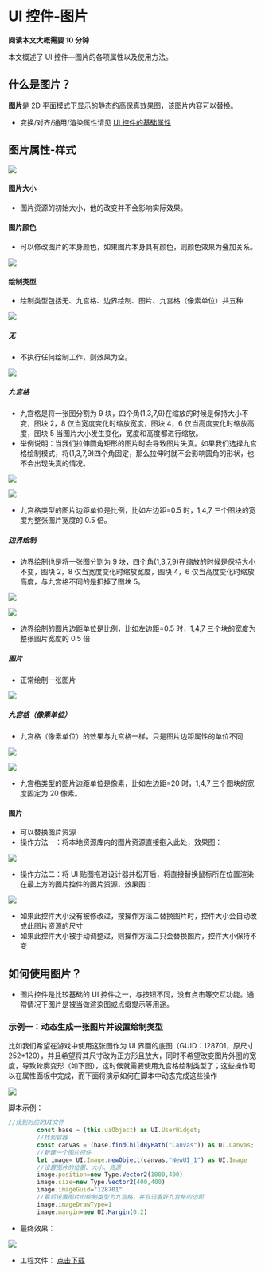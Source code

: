 # UI 控件-图片

**阅读本文大概需要 10 分钟**

本文概述了 UI 控件—图片的各项属性以及使用方法。

## 什么是图片？

**图片**是 2D 平面模式下显示的静态的高保真效果图，该图片内容可以替换。

- 变换/对齐/通用/渲染属性请见 [UI 控件的基础属性](https://docs.ark.online/UI/UIWidget-BaseProperties.html)

## 图片属性-样式

![](https://wstatic-a1.233leyuan.com/productdocs/static/boxcnOZaMDsHZ10veG8iHNcCDpT.png)

#### 图片大小

- 图片资源的初始大小，他的改变并不会影响实际效果。

#### 图片颜色

- 可以修改图片的本身颜色，如果图片本身具有颜色，则颜色效果为叠加关系。

![](https://wstatic-a1.233leyuan.com/productdocs/static/boxcnIZfL4nenJR3rktSUQMXxSb.gif)

#### 绘制类型

- 绘制类型包括无、九宫格、边界绘制、图片、九宫格（像素单位）共五种

![](https://wstatic-a1.233leyuan.com/productdocs/static/boxcncdWvlVMuyxTQz6U6HMvyZc.png)

##### 无

- 不执行任何绘制工作，则效果为空。

![](https://wstatic-a1.233leyuan.com/productdocs/static/boxcnPlC9fvxqpqwOaYNgAv08nl.png)

##### 九宫格

- 九宫格是将一张图分割为 9 块，四个角(1,3,7,9)在缩放的时候是保持大小不变，图块 2，8 仅当宽度变化时缩放宽度，图块 4，6 仅当高度变化时缩放高度，图块 5 当图片大小发生变化，宽度和高度都进行缩放。
- 举例说明：当我们拉伸圆角矩形的图片时会导致图片失真。如果我们选择九宫格绘制模式，将(1,3,7,9)四个角固定，那么拉伸时就不会影响圆角的形状，也不会出现失真的情况。

![](https://wstatic-a1.233leyuan.com/productdocs/static/boxcntXXS7j4CjHQSm66qHLyMqg.png)

![](https://wstatic-a1.233leyuan.com/productdocs/static/boxcnF3IE9MRte9942zfCXmMvXb.png)

- 九宫格类型的图片边距单位是比例，比如左边距=0.5 时，1,4,7 三个图块的宽度为整张图片宽度的 0.5 倍。

##### 边界绘制

- 边界绘制也是将一张图分割为 9 块，四个角(1,3,7,9)在缩放的时候是保持大小不变，图块 2，8 仅当宽度变化时缩放宽度，图块 4，6 仅当高度变化时缩放高度，与九宫格不同的是扣掉了图块 5。

![](https://wstatic-a1.233leyuan.com/productdocs/static/boxcntHX3cpLb0hqV8bwGMxSMnf.png)

![](https://wstatic-a1.233leyuan.com/productdocs/static/boxcnZeYCHYYFXmuOAcO5NSfTyb.png)

- 边界绘制的图片边距单位是比例，比如左边距=0.5 时，1,4,7 三个块的宽度为整张图片宽度的 0.5 倍

##### 图片

- 正常绘制一张图片

![](https://wstatic-a1.233leyuan.com/productdocs/static/boxcnCG6OG8ZLNMCowBElsZU7xb.png)

##### 九宫格（像素单位）

- 九宫格（像素单位）的效果与九宫格一样，只是图片边距属性的单位不同

![](https://wstatic-a1.233leyuan.com/productdocs/static/boxcnjlhXYLYHs7CFEkFHH8dfTf.png)

![](https://wstatic-a1.233leyuan.com/productdocs/static/boxcneeEZ06sjfi7CNMktrqZcIb.png)

- 九宫格类型的图片边距单位是像素，比如左边距=20 时，1,4,7 三个图块的宽度固定为 20 像素。

#### 图片

- 可以替换图片资源
- 操作方法一：将本地资源库内的图片资源直接拖入此处，效果图：

![](https://wstatic-a1.233leyuan.com/productdocs/static/boxcnk88sZUdxcdslYWlWaIJrYd.gif)

- 操作方法二：将 UI 贴图拖进设计器并松开后，将直接替换鼠标所在位置渲染在最上方的图片控件的图片资源，效果图：

![](https://wstatic-a1.233leyuan.com/productdocs/static/boxcn82TMZtBhsee6ByNoG8wahd.gif)
- 如果此控件大小没有被修改过，按操作方法二替换图片时，控件大小会自动改成此图片资源的尺寸
- 如果此控件大小被手动调整过，则操作方法二只会替换图片，控件大小保持不变

## 如何使用图片？

- 图片控件是比较基础的 UI 控件之一，与按钮不同，没有点击等交互功能。通常情况下图片是被当做渲染图或点缀提示等用途。

### 示例一：动态生成一张图片并设置绘制类型

比如我们希望在游戏中使用这张图作为 UI 界面的底图（GUID：128701，原尺寸 252*120），并且希望将其尺寸改为正方形且放大，同时不希望改变图片外圈的宽度，导致轮廓变形（如下图），这时候就需要使用九宫格绘制类型了；这些操作可以在属性面板中完成，而下面将演示如何在脚本中动态完成这些操作

![](https://wstatic-a1.233leyuan.com/productdocs/static/boxcnzjzd76fH7lYS6cfxoLX0Cb.png)

脚本示例：

```ts
//找到对应的UI文件
        const base = (this.uiObject) as UI.UserWidget;
        //找到容器
        const canvas = (base.findChildByPath("Canvas")) as UI.Canvas; 
        //新建一个图片控件
        let image= UI.Image.newObject(canvas,"NewUI_1") as UI.Image
        //设置图片的位置、大小、资源
        image.position=new Type.Vector2(1000,400)
        image.size=new Type.Vector2(400,400)
        image.imageGuid="128701"
        //最后设置图片的绘制类型为九宫格，并且设置好九宫格的边距
        image.imageDrawType=1
        image.margin=new UI.Margin(0.2)
```

- 最终效果：

![](https://wstatic-a1.233leyuan.com/productdocs/static/boxcnwwT0YO3QdL4dHWpjSMNLkf.png)

- 工程文件：  [点击下载](https://cdn.233xyx.com/1682231334819_566.7z)
